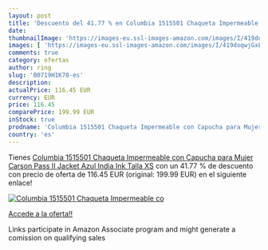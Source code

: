 ```yaml
---
layout: post
title: 'Descuento del 41.77 % en Columbia 1515501 Chaqueta Impermeable co'
date: 
thumbnailImage: 'https://images-eu.ssl-images-amazon.com/images/I/419doqwjGxL._SL200_.jpg'
images: [ 'https://images-eu.ssl-images-amazon.com/images/I/419doqwjGxL._SL200_.jpg' ]
comments: true
category: ofertas
author: ring
slug: 'B0719H1K78-es'
description:
actualPrice: 116.45 EUR
currency: EUR
price: 116.45
comparePrice: 199.99 EUR
inStock: true
prodname: 'Columbia 1515501 Chaqueta Impermeable con Capucha para Mujer  Carson Pass II Jacket  Azul  India Ink   Talla XS'
country: 'es'
---
```


Tienes [Columbia 1515501 Chaqueta Impermeable con Capucha para Mujer  Carson Pass II Jacket  Azul  India Ink   Talla XS](https://www.amazon.es/dp/B0719H1K78/?tag=tolees-21) con un 41.77 % de descuento con precio de oferta de 116.45 EUR (original: 199.99 EUR) en el siguiente enlace!

[![Columbia 1515501 Chaqueta Impermeable co](https://images-eu.ssl-images-amazon.com/images/I/419doqwjGxL._SL200_.jpg)](https://www.amazon.es/dp/B0719H1K78/?tag=tolees-21)

[Accede a la oferta!!](https://www.amazon.es/dp/B0719H1K78/?tag=tolees-21)

Links participate in Amazon Associate program and might generate a comission on qualifying sales


